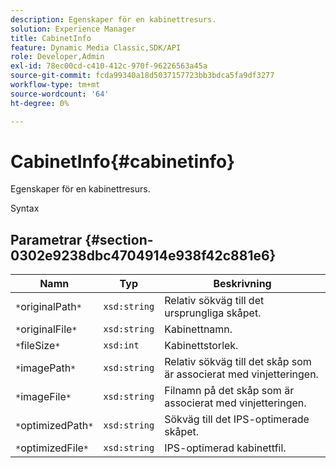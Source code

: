 ```yaml
---
description: Egenskaper för en kabinettresurs.
solution: Experience Manager
title: CabinetInfo
feature: Dynamic Media Classic,SDK/API
role: Developer,Admin
exl-id: 78ec00cd-c410-412c-970f-96226563a45a
source-git-commit: fcda99340a18d5037157723bb3bdca5fa9df3277
workflow-type: tm+mt
source-wordcount: '64'
ht-degree: 0%

---
```


# CabinetInfo{#cabinetinfo}

Egenskaper för en kabinettresurs.

Syntax

## Parametrar {#section-0302e9238dbc4704914e938f42c881e6}

| Namn | Typ | Beskrivning |
|---|---|---|
| `*`originalPath`*` | `xsd:string` | Relativ sökväg till det ursprungliga skåpet. |
| `*`originalFile`*` | `xsd:string` | Kabinettnamn. |
| `*`fileSize`*` | `xsd:int` | Kabinettstorlek. |
| `*`imagePath`*` | `xsd:string` | Relativ sökväg till det skåp som är associerat med vinjetteringen. |
| `*`imageFile`*` | `xsd:string` | Filnamn på det skåp som är associerat med vinjetteringen. |
| `*`optimizedPath`*` | `xsd:string` | Sökväg till det IPS-optimerade skåpet. |
| `*`optimizedFile`*` | `xsd:string` | IPS-optimerad kabinettfil. |
